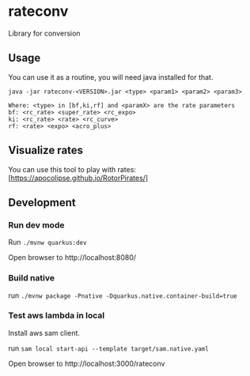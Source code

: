 # rateconv

Library for conversion

## Usage

You can use it as a routine, you will need java installed for that.

```
java -jar rateconv-<VERSION>.jar <type> <param1> <param2> <param3>

Where: <type> in [bf,ki,rf] and <paramX> are the rate parameters
bf: <rc_rate> <super_rate> <rc_expo>
ki: <rc_rate> <rate> <rc_curve>
rf: <rate> <expo> <acro_plus>
```

## Visualize rates

You can use this tool to play with rates: [https://apocolipse.github.io/RotorPirates/]

## Development

### Run dev mode

Run `./mvnw quarkus:dev`

Open browser to http://localhost:8080/

### Build native

run `./mvnw package -Pnative -Dquarkus.native.container-build=true
`

### Test aws lambda in local

Install aws sam client.

run `sam local start-api --template target/sam.native.yaml`

Open browser to http://localhost:3000/rateconv